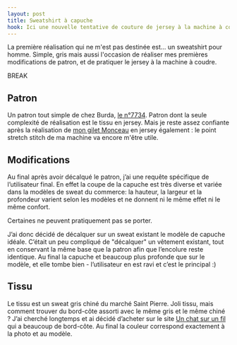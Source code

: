 ```yaml
---
layout: post
title: Sweatshirt à capuche
hook: Ici une nouvelle tentative de couture de jersey à la machine à coudre, et cette fois pas pour moi. Une première réalisation de vêtement pour homme avec des exigences du client à satisfaire en plus!
---
```


La première réalisation qui ne m'est pas destinée est... un sweatshirt pour homme. Simple, gris mais aussi l'occasion de réaliser mes premières modifications de patron, et de pratiquer le jersey à la machine à coudre. 

BREAK

## Patron

Un patron tout simple de chez Burda, [le n°7734][1]. Patron dont la seule complexité de réalisation est le tissu en jersey. Mais je reste assez confiante après la réalisation de [mon gilet Monceau][2] en jersey également : le point stretch stitch de ma machine va encore m'être utile.

## Modifications

Au final après avoir décalqué le patron, j’ai une requête spécifique de l’utilisateur final. En effet la coupe de la capuche est très diverse et variée dans la modèles de sweat du commerce: la hauteur, la largeur et la profondeur varient selon les modèles et ne donnent ni le même effet ni le même confort.

Certaines ne peuvent pratiquement pas se porter.

J’ai donc décidé de décalquer sur un sweat existant le modèle de capuche idéale. C’était un peu compliqué de "décalquer" un vêtement existant, tout en conservant la même base que la patron afin que l’encolure reste identique. Au final la capuche et beaucoup plus profonde que sur le modèle, et elle tombe bien - l’utilisateur en est ravi et c’est le principal :)

## Tissu

Le tissu est un sweat gris chiné du marché Saint Pierre. Joli tissu, mais comment trouver du bord-côte assorti avec le même gris et le même chiné ? J’ai cherché longtemps et ai décidé d’acheter sur le site [Un chat sur un fil][3] qui a beaucoup de bord-côte. Au final la couleur correspond exactement à la photo et au modèle.

[1]:	http://amzn.to/2xaajYm
[2]:	/gilet-monceau/
[3]:	http://www.un-chat-sur-un-fil.fr/en/
